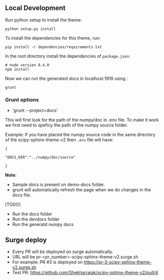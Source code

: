 
## Local Development

Run python setup to install the theme:

```
python setup.py install
```

To install the dependencies for this theme, run:

```
pip install -r dependencies/requirements.txt
```


In the root directory install the dependencies of `package.json`:

```
# node version 8.4.0
npm install
```

Now we can run the generated docs in localhost:1919 using :

```
grunt

```

### Grunt options

- 'grunt --project=docs'

This will first look for the path of the numpy/doc in .env file. To make it
work we first need to speficy the path of the numpy source folder.

Example: If you have placed the numpy source code in the same directory of the
scipy-sphinx-theme-v2 then `.env` file will have:

```
{

"DOCS_DIR":"../numpy/doc/source"

}

```

**Note:**

- Sample docs is present on demo-docs folder.
- grunt will automatically refresh the page when we do changes in the docs file.

[TODO]

- Run the docs folder
- Run the devdocs folder
- Run the generatd numpy docs

## Surge deploy

- Every PR will be deployed on surge automatically.
- URL will be pr-<pr_number>-scipy-sphinx-theme-v2.surge.sh
- For example: PR #3 is deployed on https://pr-3-scipy-sphinx-theme-v2.surge.sh
- Test PR: https://github.com/Shekharrajak/scipy-sphinx-theme-v2/pull/4
